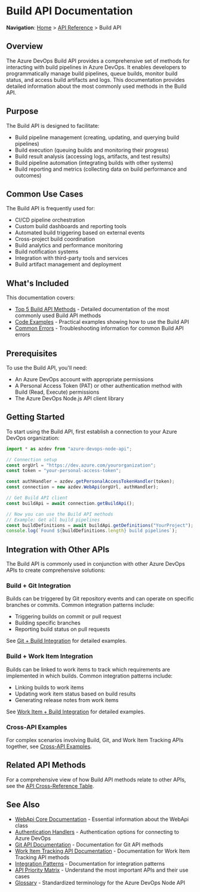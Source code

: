 # Build API Documentation

**Navigation**: [Home](../../index.md) > [API Reference](../index.md) > Build API

## Overview

The Azure DevOps Build API provides a comprehensive set of methods for interacting with build pipelines in Azure DevOps. It enables developers to programmatically manage build pipelines, queue builds, monitor build status, and access build artifacts and logs. This documentation provides detailed information about the most commonly used methods in the Build API.

## Purpose

The Build API is designed to facilitate:
- Build pipeline management (creating, updating, and querying build pipelines)
- Build execution (queuing builds and monitoring their progress)
- Build result analysis (accessing logs, artifacts, and test results)
- Build pipeline automation (integrating builds with other systems)
- Build reporting and metrics (collecting data on build performance and outcomes)

## Common Use Cases

The Build API is frequently used for:
- CI/CD pipeline orchestration
- Custom build dashboards and reporting tools
- Automated build triggering based on external events
- Cross-project build coordination
- Build analytics and performance monitoring
- Build notification systems
- Integration with third-party tools and services
- Build artifact management and deployment

## What's Included

This documentation covers:
- [Top 5 Build API Methods](./top-5-methods.md) - Detailed documentation of the most commonly used Build API methods
- [Code Examples](./code-examples.md) - Practical examples showing how to use the Build API
- [Common Errors](./common-errors.md) - Troubleshooting information for common Build API errors

## Prerequisites

To use the Build API, you'll need:
- An Azure DevOps account with appropriate permissions
- A Personal Access Token (PAT) or other authentication method with Build (Read, Execute) permissions
- The Azure DevOps Node.js API client library

## Getting Started

To start using the Build API, first establish a connection to your Azure DevOps organization:

```typescript
import * as azdev from "azure-devops-node-api";

// Connection setup
const orgUrl = "https://dev.azure.com/yourorganization";
const token = "your-personal-access-token";

const authHandler = azdev.getPersonalAccessTokenHandler(token);
const connection = new azdev.WebApi(orgUrl, authHandler);

// Get Build API client
const buildApi = await connection.getBuildApi();

// Now you can use the Build API methods
// Example: Get all build pipelines
const buildDefinitions = await buildApi.getDefinitions("YourProject");
console.log(`Found ${buildDefinitions.length} build pipelines`);
```

## Integration with Other APIs

The Build API is commonly used in conjunction with other Azure DevOps APIs to create comprehensive solutions:

### Build + Git Integration

Builds can be triggered by Git repository events and can operate on specific branches or commits. Common integration patterns include:

- Triggering builds on commit or pull request
- Building specific branches
- Reporting build status on pull requests

See [Git + Build Integration](../integration-patterns/git-build-integration.md) for detailed examples.

### Build + Work Item Integration

Builds can be linked to work items to track which requirements are implemented in which builds. Common integration patterns include:

- Linking builds to work items
- Updating work item status based on build results
- Generating release notes from work items

See [Work Item + Build Integration](../integration-patterns/work-item-build-integration.md) for detailed examples.

### Cross-API Examples

For complex scenarios involving Build, Git, and Work Item Tracking APIs together, see [Cross-API Examples](../integration-patterns/cross-api-examples.md).

## Related API Methods

For a comprehensive view of how Build API methods relate to other APIs, see the [API Cross-Reference Table](../integration-patterns/api-cross-reference-table.md).

## See Also

- [WebApi Core Documentation](../webapi-core/README.md) - Essential information about the WebApi class
- [Authentication Handlers](../webapi-core/authentication-handlers.md) - Authentication options for connecting to Azure DevOps
- [Git API Documentation](../git-api/README.md) - Documentation for Git API methods
- [Work Item Tracking API Documentation](../work-item-tracking/README.md) - Documentation for Work Item Tracking API methods
- [Integration Patterns](../integration-patterns/README.md) - Documentation for integration patterns
- [API Priority Matrix](../priority-matrix/README.md) - Understand the most important APIs and their use cases
- [Glossary](../../glossary.md) - Standardized terminology for the Azure DevOps Node API 